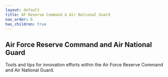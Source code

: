 ```yaml
---
layout: default
title: AF Reserve Command & Air National Guard
nav_order: 6
has_children: true
---
```


## Air Force Reserve Command and Air National Guard

Tools and tips for innovation efforts within the Air Force Reserve Command and Air National Guard.
